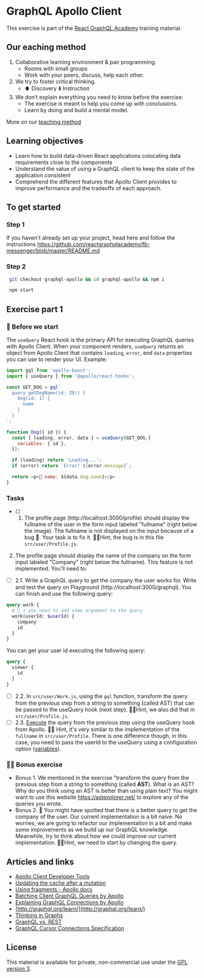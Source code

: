 # GraphQL Apollo Client

This exercise is part of the [React GraphQL Academy](http://reactgraphql.academy) training material.

## Our eaching method

1. Collaborative learning environment & pair programming.
   - Rooms with small groups
   - Work with your peers, discuss, help each other.
2. We try to foster critical thinking.
   - ⬆️ Discovery ⬇️ Instruction
3. We don’t explain everything you need to know before the exercise:
   - The exercise is meant to help you come up with conclusions.
   - Learn by doing and build a mental model.

More on our [teaching method](https://reactgraphql.academy/blog/react-graphql-academy-teaching-method/)

## Learning objectives

- Learn how to build data-driven React applications colocating data requirements close to the components
- Understand the value of using a GraphQL client to keep the state of the application consistent
- Comprehend the different features that Apollo Client provides to improve performance and the tradeoffs of each approach.

## To get started

### Step 1

If you haven't already set up your project, head here and follow the instructions https://github.com/reactgraphqlacademy/fb-messenger/blob/master/README.md

### Step 2

```sh
 git checkout graphql-apollo && cd graphql-apollo && npm i
```

```sh
 npm start
```

## Exercise part 1

### 🥑 Before we start

The `useQuery` React hook is the primary API for executing GraphQL queries with Apollo Client. When your component renders, `useQuery` returns an object from Apollo Client that contains `loading`, `error`, and `data` properties you can use to render your UI. Example:

```JavaScript
import gql from 'apollo-boost';
import { useQuery } from '@apollo/react-hooks';

const GET_DOG = gql`
  query getDogName(id: ID!) {
    dog(id: 1) {
      name
    }
  }
`;

function Dog({ id }) {
  const { loading, error, data } = useQuery(GET_DOG,{
    variables: { id },
  });

  if (loading) return 'Loading...';
  if (error) return `Error! ${error.message}`;

  return <p>🐶 name: ${data.dog.name}</p>
}
```

### Tasks

- [ ] 1. The profile page (http://localhost:3000/profile) should display the fullname of the user in the form input labeled "fullname" (right below the image). The fullname is not displayed on the input because of a bug 🐛. Your task is to fix it. 🕵️‍♀️Hint, the bug is in this file `src/user/Profile.js`.

2. The profile page should display the name of the company on the form input labeled "Company" (right below the fullname). This feature is not implemented. You'll need to:

- [ ] 2.1. Write a GraphQL query to get the company the user works for. Write and test the query on Playground (http://localhost:3000/graphql). You can finish and use the following query:

```graphql
query work {
  # 🚧 ⬆️ you need to add some argument to the query
  work(userId: $userId) {
    company
    id
  }
}
```

You can get your user id executing the following query:

```graphql
query {
  viewer {
    id
  }
}
```

- [ ] 2.2. In `src/user/Work.js`, using the `gql` function, transform the query from the previous step from a string to something (called AST) that can be passed to the useQuery hook (next step). 🕵️‍♀️Hint, we also did that in `src/user/Profile.js`.
- [ ] 2.3. [Execute](https://www.apollographql.com/docs/react/data/queries/#executing-a-query) the query from the previous step using the useQuery hook from Apollo. 🕵️‍♀️ Hint, it's very similar to the implementation of the `fullname` in `src/user/Profile`. There is one difference though, in this case, you need to pass the userId to the useQuery using a configuration option ([variables](https://www.apollographql.com/docs/react/data/queries/#usequery-api)).

### 🏋️‍♀️ Bonus exercise

- Bonus 1. We mentioned in the exercise "transform the query from the previous step from a string to something (called **AST**). What is an AST? Why do you think using an AST is better than using plain text? You might want to use this website https://astexplorer.net/ to explore any of the queries you wrote.
- Bonus 2. 🤔 You might have spotted that there is a better query to get the company of the user. Our current implementation is a bit naive. No worries, we are going to refactor our implementation in a bit and make some improvements as we build up our GraphQL knowledge. Meanwhile, try to think about how we could improve our current implementation. 🕵️‍♀️Hint, we need to start by changing the query.

## Articles and links

- [Apollo Client Developer Tools](https://chrome.google.com/webstore/detail/apollo-client-developer-t/jdkknkkbebbapilgoeccciglkfbmbnfm/related)
- [Updating the cache after a mutation](https://www.apollographql.com/docs/react/data/mutations/#updating-the-cache-after-a-mutation)
- [Using fragments - Apollo docs](https://www.apollographql.com/docs/react/data/fragments)
- [Batching Client GraphQL Queries by Apollo](https://www.apollographql.com/blog/batching-client-graphql-queries-a685f5bcd41b)
- [Explaining GraphQL Connections by Apollo](https://dev-blog.apollodata.com/explaining-graphql-connections-c48b7c3d6976)
- [http://graphql.org/learn/](http://graphql.org/learn/)
- [Thinking in Graphs](http://graphql.org/learn/thinking-in-graphs/)
- [GraphQL vs. REST](https://dev-blog.apollodata.com/graphql-vs-rest-5d425123e34b)
- [GraphQL Cursor Connections Specification](https://relay.dev/graphql/connections.htm)

## License

This material is available for private, non-commercial use under the [GPL version 3](http://www.gnu.org/licenses/gpl-3.0-standalone.html).
